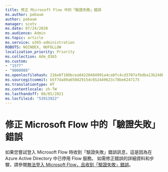 ```yaml
---
title: 修正 Microsoft Flow 中的「驗證失敗」錯誤
ms.author: pebaum
author: pebaum
manager: scotv
ms.date: 07/24/2020
ms.audience: Admin
ms.topic: article
ms.service: o365-administration
ROBOTS: NOINDEX, NOFOLLOW
localization_priority: Priority
ms.collection: Adm_O365
ms.custom:
- "1577"
- "9000088"
ms.openlocfilehash: 216e8f108bcea04220484991a4ca8fc4cd3707afbdba13b248b44296064a5159
ms.sourcegitcommit: b5f7da89a650d2915dc652449623c78be6247175
ms.translationtype: HT
ms.contentlocale: zh-TW
ms.lasthandoff: 08/05/2021
ms.locfileid: "53913922"
---
```

# <a name="fix-authentication-failed-errors-in-microsoft-flow"></a>修正 Microsoft Flow 中的「驗證失敗」錯誤

如果您嘗試登入 Microsoft Flow 時收到「驗證失敗」錯誤訊息，這是因為在 Azure Active Directory 中已停用 Flow 服務。 如需修正錯誤的詳細資料和步驟，請參閱[無法登入 Microsoft Flow，且收到「驗證失敗」錯誤](https://support.microsoft.com/help/4316891)。